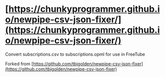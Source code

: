 # [https://chunkyprogrammer.github.io/newpipe-csv-json-fixer/](https://chunkyprogrammer.github.io/newpipe-csv-json-fixer/)
Convert subscriptions.csv to subscriptions.opml for use in FreeTube

Forked from
[https://github.com/tbjgolden/newpipe-csv-json-fixer](https://github.com/tbjgolden/newpipe-csv-json-fixer)
